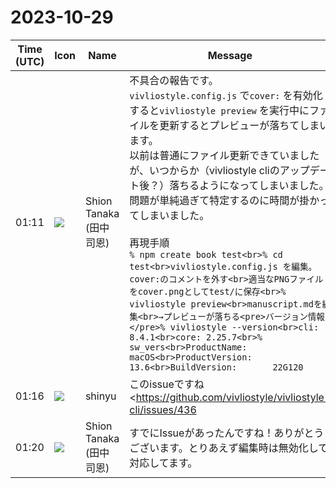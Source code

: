 # 2023-10-29

|Time (UTC)|Icon|Name|Message|
|---|---|---|---|
|01:11|![](https://avatars.slack-edge.com/2023-10-28/6103676782118_352af4a70932c9cb39c6_72.png)|Shion Tanaka (田中 司恩)|不具合の報告です。<br>`vivliostyle.config.js` で`cover:` を有効化すると`vivliostyle preview` を実行中にファイルを更新するとプレビューが落ちてしまいます。<br>以前は普通にファイル更新できていましたが、いつからか（vivliostyle cliのアップデート後？）落ちるようになってしまいました。<br>問題が単純過ぎて特定するのに時間が掛かってしまいました。<br><br>再現手順<br>```% npm create book test<br>% cd test<br>vivliostyle.config.js を編集。cover:のコメントを外す<br>適当なPNGファイルをcover.pngとしてtest/に保存<br>% vivliostyle preview<br>manuscript.mdを編集<br>→プレビューが落ちる<pre>バージョン情報</pre>% vivliostyle --version<br>cli: 8.4.1<br>core: 2.25.7<br>% sw_vers<br>ProductName:		macOS<br>ProductVersion:		13.6<br>BuildVersion:		22G120```|
|01:16|![](https://avatars.slack-edge.com/2018-04-27/354445776386_e258f5ed5ba887b08668_72.jpg)|shinyu|このissueですね <https://github.com/vivliostyle/vivliostyle-cli/issues/436|https://github.com/vivliostyle/vivliostyle-cli/issues/436><br><blockquote>from <https://github.com/vivliostyle/vivliostyle-cli/pull/435#issuecomment-1658760941|#435 (comment)></blockquote>|
|01:20|![](https://avatars.slack-edge.com/2023-10-28/6103676782118_352af4a70932c9cb39c6_72.png)|Shion Tanaka (田中 司恩)|すでにIssueがあったんですね！ありがとうございます。とりあえず編集時は無効化して対応してます。|
